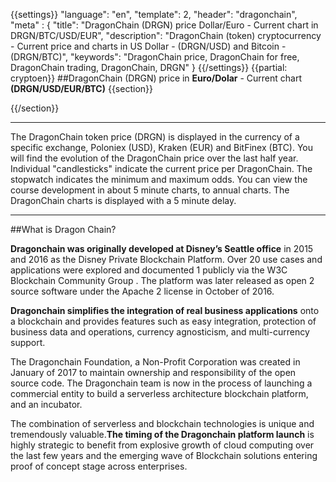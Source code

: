 {{settings}}
  "language": "en",
  "template": 2,
  "header": "dragonchain",
  "meta" : {
    "title": "DragonChain (DRGN) price Dollar/Euro - Current chart in DRGN/BTC/USD/EUR",
    "description": "DragonChain (token) cryptocurrency - Current price and charts in US Dollar - (DRGN/USD) and Bitcoin - (DRGN/BTC)",
    "keywords": "DragonChain price, DragonChain for free, DragonChain trading, DragonChain, DRGN"
  }
{{/settings}}
{{partial: cryptoen}}
##DragonChain (DRGN) price in **Euro/Dolar** - Current chart **(DRGN/USD/EUR/BTC)**
{{section}}
<script type="text/javascript">
baseUrl = "https://widgets.cryptocompare.com/";
var scripts = document.getElementsByTagName("script");
var embedder = scripts[ scripts.length - 1 ];
(function (){
var appName = encodeURIComponent(window.location.hostname);
if(appName==""){appName="local";}
var s = document.createElement("script");
s.type = "text/javascript";
s.async = true;
var theUrl = baseUrl+'serve/v3/coin/chart?fsym=DRGN&tsyms=USD,EUR,BTC';
s.src = theUrl + ( theUrl.indexOf("?") >= 0 ? "&" : "?") + "app=" + appName;
embedder.parentNode.appendChild(s);
})();
</script>
{{/section}}
- - -
The DragonChain token price (DRGN) is displayed in the currency of a specific exchange, Poloniex (USD),  Kraken (EUR) and BitFinex (BTC). You will find the evolution of the DragonChain price over the last half year. Individual "candlesticks" indicate the current price per DragonChain. The stopwatch indicates the minimum and maximum odds. You can view the course development in about 5 minute charts, to annual charts. The DragonChain charts is displayed with a 5 minute delay.
- - -

##What is Dragon Chain?

**Dragonchain was originally developed at Disney’s Seattle office** in 2015 and 2016 as the Disney Private Blockchain Platform. Over 20 use cases and applications were explored and documented 1 publicly via the W3C Blockchain Community Group . The platform was later released as open 2 source software under the Apache 2 license in October of 2016. 

**Dragonchain simplifies the integration of real business applications** onto a blockchain and provides features such as easy integration, protection of business data and operations, currency agnosticism, and multi-currency support.

The Dragonchain Foundation, a Non-Profit Corporation was created in January of 2017 to maintain ownership and responsibility of the open source code. The Dragonchain team is now in the process of launching a commercial entity to build a serverless architecture blockchain platform, and an incubator. 

The combination of serverless and blockchain technologies is unique and tremendously valuable.**The timing of the Dragonchain platform launch** is highly strategic to benefit from explosive growth of cloud computing over the last few years and the emerging wave of Blockchain solutions entering proof of concept stage across enterprises.